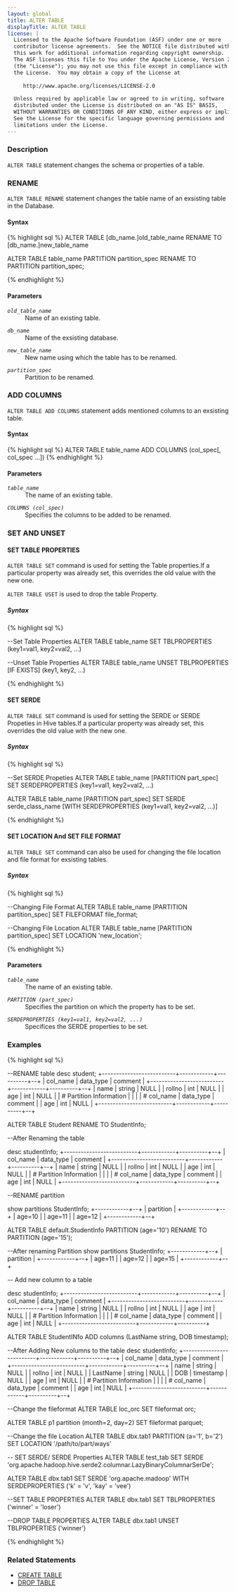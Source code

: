 ```yaml
---
layout: global
title: ALTER TABLE
displayTitle: ALTER TABLE
license: |
  Licensed to the Apache Software Foundation (ASF) under one or more
  contributor license agreements.  See the NOTICE file distributed with
  this work for additional information regarding copyright ownership.
  The ASF licenses this file to You under the Apache License, Version 2.0
  (the "License"); you may not use this file except in compliance with
  the License.  You may obtain a copy of the License at
 
     http://www.apache.org/licenses/LICENSE-2.0
 
  Unless required by applicable law or agreed to in writing, software
  distributed under the License is distributed on an "AS IS" BASIS,
  WITHOUT WARRANTIES OR CONDITIONS OF ANY KIND, either express or implied.
  See the License for the specific language governing permissions and
  limitations under the License.
---
```


### Description
`ALTER TABLE` statement changes the schema or properties of a table.

### RENAME 
`ALTER TABLE RENAME` statement changes the table name of an exsisting table in the Database.
#### Syntax
{% highlight sql %}
ALTER TABLE [db_name.]old_table_name RENAME TO [db_name.]new_table_name

ALTER TABLE table_name PARTITION partition_spec RENAME TO PARTITION partition_spec;

{% endhighlight %}

#### Parameters
<dl>
  <dt><code><em>old_table_name</em></code></dt>
  <dd>Name of an existing table.</dd>
</dl>
<dl>
  <dt><code><em>db_name</em></code></dt>
  <dd>Name of the  exsisting database.</dd>
</dl>

<dl>
  <dt><code><em>new_table_name</em></code></dt>
  <dd>New name using which the table has to be renamed.</dd>
</dl>

<dl>
  <dt><code><em>partition_spec</em></code></dt>
  <dd>Partition to be renamed.</dd>
</dl>


### ADD COLUMNS
`ALTER TABLE ADD COLUMNS` statement adds mentioned columns to an exsisting table.

#### Syntax
{% highlight sql %}
ALTER TABLE table_name ADD COLUMNS (col_spec[, col_spec ...])
{% endhighlight %}

#### Parameters
<dl>
  <dt><code><em>table_name</em></code></dt>
  <dd>The name of an existing table.</dd>
</dl>


<dl>
  <dt><code><em>COLUMNS (col_spec)</em></code></dt>
  <dd>Specifies the columns to be added to be renamed.</dd>
</dl>


### SET AND UNSET

#### SET TABLE PROPERTIES
`ALTER TABLE SET` command is used for setting the Table properties.If a particular property was already set, 
this overrides the old value with the new one.

`ALTER TABLE USET` is used to drop the table Property. 

##### Syntax
{% highlight sql %}

--Set Table Properties
ALTER TABLE table_name SET TBLPROPERTIES (key1=val1, key2=val2, ...)

--Unset Table Properties
ALTER TABLE table_name UNSET TBLPROPERTIES [IF EXISTS] (key1, key2, ...)

{% endhighlight %}

#### SET SERDE
`ALTER TABLE SET` command is used for setting the SERDE or SERDE Propeties in Hive tables.If a particular property was already set, 
this overrides the old value with the new one.

##### Syntax
{% highlight sql %}

--Set SERDE Propeties
ALTER TABLE table_name [PARTITION part_spec]
    SET SERDEPROPERTIES (key1=val1, key2=val2, ...)

ALTER TABLE table_name [PARTITION part_spec] SET SERDE serde_class_name
    [WITH SERDEPROPERTIES (key1=val1, key2=val2, ...)]

{% endhighlight %}

#### SET LOCATION And SET FILE FORMAT
`ALTER TABLE SET` command can also be used for changing the file location and file format for 
exsisting tables. 

##### Syntax
{% highlight sql %}

--Changing File Format
ALTER TABLE table_name [PARTITION partition_spec] SET FILEFORMAT file_format;

--Changing File Location
ALTER TABLE table_name [PARTITION partition_spec] SET LOCATION 'new_location';

{% endhighlight %}

#### Parameters
<dl>
  <dt><code><em>table_name</em></code></dt>
  <dd>The name of an existing table.</dd>
</dl>

<dl>
  <dt><code><em>PARTITION (part_spec)</em></code></dt>
  <dd>Specifies the partition on which the property has to be set.</dd>
</dl>

<dl>
  <dt><code><em>SERDEPROPERTIES (key1=val1, key2=val2, ...)</em></code></dt>
  <dd>Specifices the SERDE properties to be set.</dd>
</dl>


### Examples
{% highlight sql %}

--RENAME table 
desc student;
+--------------------------+------------+----------+--+
|         col_name         | data_type  | comment  |
+--------------------------+------------+----------+--+
| name                     | string     | NULL     |
| rollno                   | int        | NULL     |
| age                      | int        | NULL     |
| # Partition Information  |            |          |
| # col_name               | data_type  | comment  |
| age                      | int        | NULL     |
+--------------------------+------------+----------+--+

ALTER TABLE Student RENAME TO StudentInfo;

--After Renaming the table

desc studentInfo;
+--------------------------+------------+----------+--+
|         col_name         | data_type  | comment  |
+--------------------------+------------+----------+--+
| name                     | string     | NULL     |
| rollno                   | int        | NULL     |
| age                      | int        | NULL     |
| # Partition Information  |            |          |
| # col_name               | data_type  | comment  |
| age                      | int        | NULL     |
+--------------------------+------------+----------+--+

--RENAME partition

show partitions StudentInfo;
+------------+--+
| partition  |
+------------+--+
| age=10     |
| age=11     |
| age=12     |
+------------+--+

ALTER TABLE default.StudentInfo PARTITION (age='10') RENAME TO PARTITION (age='15');

--After renaming Partition
show partitions StudentInfo;
+------------+--+
| partition  |
+------------+--+
| age=11     |
| age=12     |
| age=15     |
+------------+--+

-- Add new column to a table

desc studentInfo;
+--------------------------+------------+----------+--+
|         col_name         | data_type  | comment  |
+--------------------------+------------+----------+--+
| name                     | string     | NULL     |
| rollno                   | int        | NULL     |
| age                      | int        | NULL     |
| # Partition Information  |            |          |
| # col_name               | data_type  | comment  |
| age                      | int        | NULL     |
+--------------------------+------------+----------+

ALTER TABLE StudentINfo ADD columns (LastName string, DOB timestamp);

--After Adding New columns to the table
desc studentInfo;
+--------------------------+------------+----------+--+
|         col_name         | data_type  | comment  |
+--------------------------+------------+----------+--+
| name                     | string     | NULL     |
| rollno                   | int        | NULL     |
| LastName                 | string     | NULL     |
| DOB                      | timestamp  | NULL     |
| age                      | int        | NULL     |
| # Partition Information  |            |          |
| # col_name               | data_type  | comment  |
| age                      | int        | NULL     |
+--------------------------+------------+----------+--+


--Change the fileformat
ALTER TABLE loc_orc SET fileformat orc;

ALTER TABLE p1 partition (month=2, day=2) SET fileformat parquet;

--Change the file Location
ALTER TABLE dbx.tab1 PARTITION (a='1', b='2') SET LOCATION '/path/to/part/ways'

-- SET SERDE/ SERDE Properties
ALTER TABLE test_tab SET SERDE 'org.apache.hadoop.hive.serde2.columnar.LazyBinaryColumnarSerDe';

ALTER TABLE dbx.tab1 SET SERDE 'org.apache.madoop' WITH SERDEPROPERTIES ('k' = 'v', 'kay' = 'vee')

--SET TABLE PROPERTIES
ALTER TABLE dbx.tab1 SET TBLPROPERTIES ('winner' = 'loser')

--DROP TABLE PROPERTIES
ALTER TABLE dbx.tab1 UNSET TBLPROPERTIES ('winner')

{% endhighlight %}


### Related Statements
- [CREATE TABLE](sql-ref-syntax-ddl-create-table.html)
- [DROP TABLE](sql-ref-syntax-ddl-drop-table.html)


